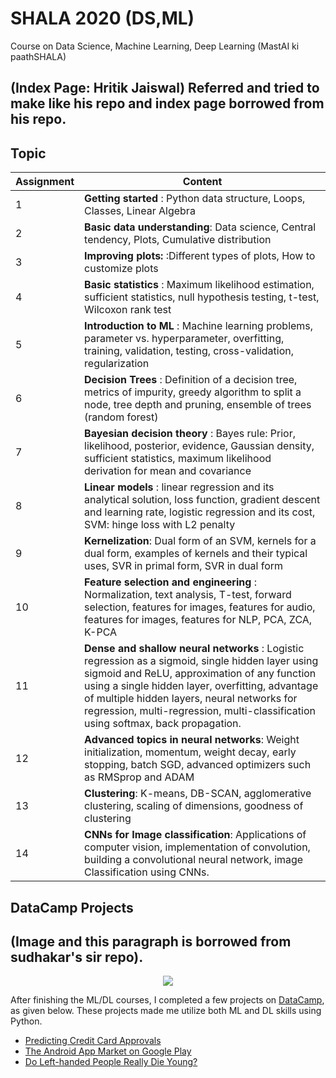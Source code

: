 # SHALA 2020 (DS,ML)
Course on Data Science, Machine Learning, Deep Learning
(MastAI ki paathSHALA)
## (Index Page: Hritik Jaiswal) Referred and tried to make like his repo and index page borrowed from his repo.
## Topic

|     Assignment           |                        Content           |
| --------------------     |  -------------------------------------                      |
|           1              | **Getting started** : Python data structure, Loops, Classes, Linear Algebra|
|           2              | **Basic data understanding**: Data science, Central tendency, Plots, Cumulative distribution |
|           3              | **Improving plots:** :Different types of plots, How to customize plots |
|           4              | **Basic statistics** : Maximum likelihood estimation, sufficient statistics, null hypothesis testing, t-test, Wilcoxon rank test |
|           5              | **Introduction to ML** : Machine learning problems, parameter vs. hyperparameter, overfitting, training, validation, testing, cross-validation, regularization |
|           6	           | **Decision Trees** : Definition of a decision tree, metrics of impurity, greedy algorithm to split a node, tree depth and pruning, ensemble of trees (random forest) |
|           7	           | **Bayesian decision theory** : Bayes rule: Prior, likelihood, posterior, evidence, Gaussian density, sufficient statistics, maximum likelihood derivation for mean and covariance |
|           8	           | **Linear models** : linear regression and its analytical solution, loss function, gradient descent and learning rate, logistic regression and its cost, SVM: hinge loss with L2 penalty |
|           9	           | **Kernelization**: Dual form of an SVM, kernels for a dual form, examples of kernels and their typical uses, SVR in primal form, SVR in dual form|
|           10	           | **Feature selection and engineering** : Normalization, text analysis, T-test, forward selection, features for images, features for audio, features for images, features for NLP, PCA, ZCA, K-PCA |
|           11	           | **Dense and shallow neural networks** : Logistic regression as a sigmoid, single hidden layer using sigmoid and ReLU, approximation of any function using a single hidden layer, overfitting, advantage of multiple hidden layers, neural networks for regression, multi-regression, multi-classification using softmax, back propagation. |
|           12	           | **Advanced topics in neural networks**: Weight initialization, momentum, weight decay, early stopping, batch SGD, advanced optimizers such as RMSprop and ADAM|
|           13	           | **Clustering**: K-means, DB-SCAN, agglomerative clustering, scaling of dimensions, goodness of clustering |
|           14	           | **CNNs for Image classification**: Applications of computer vision, implementation of convolution, building a convolutional neural network, image Classification using CNNs.|

## DataCamp Projects
## (Image and this paragraph is borrowed from sudhakar's sir repo).
<p align="center">
  <img src="https://cdn.datacamp.com/main-app/assets/projects/projects-illustration-fb3e253ea0527cd53aafbd5ed1c4570a5c818c8deba9d0cedceb095bf64cb3fa.svg">
</p>

After finishing the ML/DL courses, I completed a few projects on [DataCamp](https://learn.datacamp.com/projects), as given below. These projects made me utilize both ML and DL skills using Python. 

* [Predicting Credit Card Approvals](https://learn.datacamp.com/projects/558)
* [The Android App Market on Google Play](https://learn.datacamp.com/projects/619)
* [Do Left-handed People Really Die Young?](https://learn.datacamp.com/projects/479)

